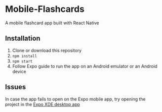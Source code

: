 # Mobile-Flashcards
A mobile flashcard app built with React Native

## Installation
1. Clone or download this repository
2. `npm install`
3. `npm start`
4. Follow Expo guide to run the app on an Android emulator or an Android device

## Issues
In case the app fails to open on the Expo mobile app, try opening the project in the [Expo XDE desktop app](https://docs.expo.io/versions/latest/introduction/installation.html)